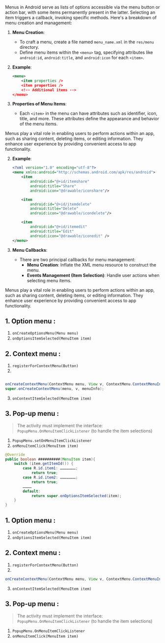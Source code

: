 
Menus in Android serve as lists of options accessible via the menu button or action bar, with some items permanently present in the latter. Selecting an item triggers a callback, invoking specific methods. Here's a breakdown of menu creation and management:

1. **Menu Creation**:
   - To craft a menu, create a file named `menu_name.xml` in the `res/menu` directory.
   - Define menu items within the `<menu>` tag, specifying attributes like `android:id`, `android:title`, and `android:icon` for each `<item>`.

2. **Example**:
   ```xml
   <menu>
       <item properties />
       <item properties />
       <!-- Additional items -->
   </menu>
   ```

3. **Properties of Menu Items**:
   - Each `<item>` in the menu can have attributes such as identifier, icon, title, and more. These attributes define the appearance and behavior of the menu items.

Menus play a vital role in enabling users to perform actions within an app, such as sharing content, deleting items, or editing information. They enhance user experience by providing convenient access to app functionality.

2. **Example**:
   ```xml
   <?xml version="1.0" encoding="utf-8"?>
   <menu xmlns:android="http://schemas.android.com/apk/res/android">
       <item
           android:id="@+id/itemshare"
           android:title="Share"
           android:icon="@drawable/iconshare"/>

       <item
           android:id="@+id/itemdelete"
           android:title="Delete"
           android:icon="@drawable/icondelete"/>

       <item
           android:id="@+id/itemedit"
           android:title="Edit"
           android:icon="@drawable/iconedit" />
   </menu>
   ```

3. **Menu Callbacks**:
   - There are two principal callbacks for menu management:
     - **Menu Creation**: Inflate the XML menu resource to construct the menu.
     - **Events Management (Item Selection)**: Handle user actions when selecting menu items.

Menus play a vital role in enabling users to perform actions within an app, such as sharing content, deleting items, or editing information. They enhance user experience by providing convenient access to app functionality.

## 1. Option menu :
1. `onCreateOptionsMenu(Menu menu)`
2. `onOptionsItemSelected(MenuItem item)`
## 2. Context menu :
1. `registerForContextMenu(Button)`
2. 
```java

onCreateContextMenu(ContextMenu menu, View v, ContextMenu.ContextMenuInfo menuInfo) ;
super.onCreateContextMenu(menu, v, menuInfo);

```

3. `onContextItemSelected(MenuItem item)`

## 3. Pop-up menu : 

> The activity must implement the interface: `PopupMenu.OnMenuItemClickListener` (to handle the item selections)

1. `PopupMenu.setOnMenuItemClickListener`
2. `onMenuItemClick(MenuItem item)`






```java
@Override
public boolean ##########(MenuItem item){ 
    switch (item.getItemId()) { 
        case R.id.item1: …………………; 
            return true; 
        case R.id.item2: …………………;
            return true;
        ………… 
        default: 
            return super.onOptionsItemSelected(item);
    } 
}

```

## 1. Option menu :
1. `onCreateOptionsMenu(Menu menu)`
2. `onOptionsItemSelected(MenuItem item)`
## 2. Context menu :
1. `registerForContextMenu(Button)`
2. 
```java
onCreateContextMenu(ContextMenu menu, View v, ContextMenu.ContextMenuInfo menuInfo) 
```

3. `onContextItemSelected(MenuItem item)`

## 3. Pop-up menu : 

> The activity must implement the interface: `PopupMenu.OnMenuItemClickListener` (to handle the item selections)

1. `PopupMenu.OnMenuItemClickListener`
2. `onMenuItemClick(MenuItem item)`
